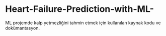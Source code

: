 # Heart-Failure-Prediction-with-ML-
ML projemde kalp yetmezliğini tahmin etmek için kullanılan kaynak kodu ve dokümantasyon.
